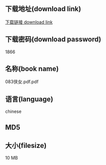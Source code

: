 ## 下载地址(download link)
[下载链接 download link](https://voluble-croquembouche-d321dc.netlify.app/?s=083%E4%BE%A0%E5%A5%B3.pdf)

## 下载密码(download password)
1866

## 名称(book name)
083侠女.pdf.pdf

## 语言(language)
chinese

## MD5


## 大小(filesize)
10 MB
